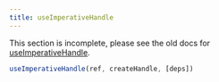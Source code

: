 ```yaml
---
title: useImperativeHandle
---
```


<Wip>

This section is incomplete, please see the old docs for [useImperativeHandle](https://reactjs.org/docs/hooks-reference.html#useimperativehandle).

</Wip>


<Intro>

```js
useImperativeHandle(ref, createHandle, [deps])
```

</Intro>
